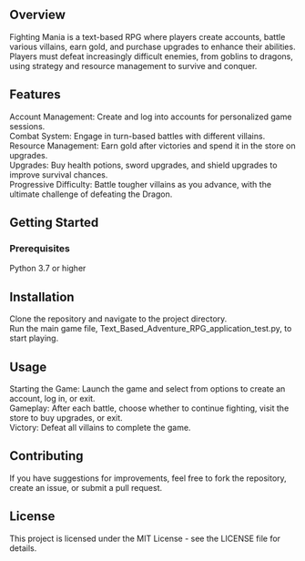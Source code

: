 ## Overview
Fighting Mania is a text-based RPG where players create accounts, battle various villains, earn gold, and purchase upgrades to enhance their abilities. Players must defeat increasingly difficult enemies, from goblins to dragons, using strategy and resource management to survive and conquer.
## Features
Account Management: Create and log into accounts for personalized game sessions.  
Combat System: Engage in turn-based battles with different villains.  
Resource Management: Earn gold after victories and spend it in the store on upgrades.  
Upgrades: Buy health potions, sword upgrades, and shield upgrades to improve survival chances.  
Progressive Difficulty: Battle tougher villains as you advance, with the ultimate challenge of defeating the Dragon.  
## Getting Started

### Prerequisites
Python 3.7 or higher
## Installation
Clone the repository and navigate to the project directory.  
Run the main game file, Text_Based_Adventure_RPG_application_test.py, to start playing.
## Usage
Starting the Game: Launch the game and select from options to create an account, log in, or exit.  
Gameplay: After each battle, choose whether to continue fighting, visit the store to buy upgrades, or exit.  
Victory: Defeat all villains to complete the game.
## Contributing
If you have suggestions for improvements, feel free to fork the repository, create an issue, or submit a pull request.
## License
This project is licensed under the MIT License - see the LICENSE file for details.
